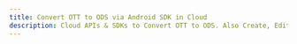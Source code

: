 ---title: Convert OTT to ODS via Android SDK in Clouddescription: Cloud APIs & SDKs to Convert OTT to ODS. Also Create, Edit & Render Microsoft Word & OpenOffice documents in the Cloud.---